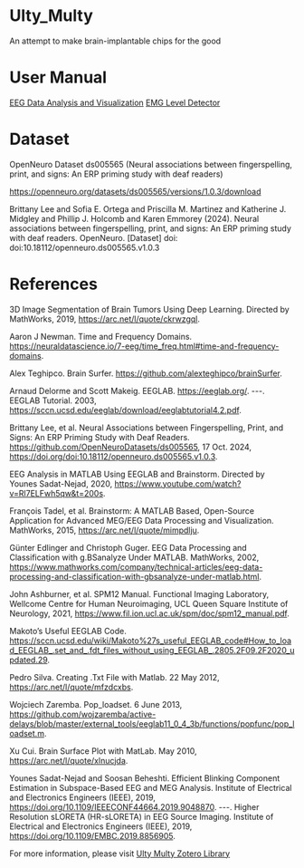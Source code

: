 # Ulty_Multy
An attempt to make brain-implantable chips for the good

# User Manual 

[EEG Data Analysis and Visualization](https://hackmd.io/kw_HkAGXTfCmJGPd_e9kiw)
[EMG Level Detector](https://hackmd.io/@Mixuan/rJRPRPlAJg)

# Dataset

OpenNeuro Dataset ds005565 (Neural associations between fingerspelling, print, and signs: An ERP priming study with deaf readers)
 
https://openneuro.org/datasets/ds005565/versions/1.0.3/download

Brittany Lee and Sofia E. Ortega and Priscilla M. Martinez and Katherine J. Midgley and Phillip J. Holcomb and Karen Emmorey (2024). Neural associations between fingerspelling, print, and signs: An ERP priming study with deaf readers. OpenNeuro. [Dataset] doi: doi:10.18112/openneuro.ds005565.v1.0.3 


# References 

3D Image Segmentation of Brain Tumors Using Deep Learning. Directed by MathWorks, 2019, https://arc.net/l/quote/ckrwzgql.

Aaron J Newman. Time and Frequency Domains. https://neuraldatascience.io/7-eeg/time_freq.html#time-and-frequency-domains.

Alex Teghipco. Brain Surfer. https://github.com/alexteghipco/brainSurfer.

Arnaud Delorme and Scott Makeig. EEGLAB. https://eeglab.org/.
---. EEGLAB Tutorial. 2003, https://sccn.ucsd.edu/eeglab/download/eeglabtutorial4.2.pdf.

Brittany Lee, et al. Neural Associations between Fingerspelling, Print, and Signs: An ERP Priming Study with Deaf Readers. https://github.com/OpenNeuroDatasets/ds005565, 17 Oct. 2024, https://doi.org/doi:10.18112/openneuro.ds005565.v1.0.3.

EEG Analysis in MATLAB Using EEGLAB and Brainstorm. Directed by Younes Sadat-Nejad, 2020, https://www.youtube.com/watch?v=Rl7ELFwh5qw&t=200s.

François Tadel, et al. Brainstorm: A MATLAB Based, Open-Source Application for Advanced MEG/EEG Data Processing and Visualization. MathWorks, 2015, https://arc.net/l/quote/mimpdlju.

Günter Edlinger and Christoph Guger. EEG Data Processing and Classification with g.BSanalyze Under MATLAB. MathWorks, 2002, https://www.mathworks.com/company/technical-articles/eeg-data-processing-and-classification-with-gbsanalyze-under-matlab.html.

John Ashburner, et al. SPM12 Manual. Functional Imaging Laboratory, Wellcome Centre for Human Neuroimaging, UCL Queen Square Institute of Neurology, 2021, https://www.fil.ion.ucl.ac.uk/spm/doc/spm12_manual.pdf.

Makoto’s Useful EEGLAB Code. https://sccn.ucsd.edu/wiki/Makoto%27s_useful_EEGLAB_code#How_to_load_EEGLAB_.set_and_.fdt_files_without_using_EEGLAB_.2805.2F09.2F2020_updated.29.

Pedro Silva. Creating .Txt File with Matlab. 22 May 2012, https://arc.net/l/quote/mfzdcxbs.

Wojciech Zaremba. Pop_loadset. 6 June 2013, https://github.com/wojzaremba/active-delays/blob/master/external_tools/eeglab11_0_4_3b/functions/popfunc/pop_loadset.m.

Xu Cui. Brain Surface Plot with MatLab. May 2010, https://arc.net/l/quote/xlnucjda.

Younes Sadat-Nejad and Soosan Beheshti. Efficient Blinking Component Estimation in Subspace-Based EEG and MEG Analysis. Institute of Electrical and Electronics Engineers (IEEE), 2019, https://doi.org/10.1109/IEEECONF44664.2019.9048870.
---. Higher Resolution sLORETA (HR-sLORETA) in EEG Source Imaging. Institute of Electrical and Electronics Engineers (IEEE), 2019, https://doi.org/10.1109/EMBC.2019.8856905.


For more information, please visit [Ulty Multy Zotero Library](https://www.zotero.org/groups/5912754/ulty_multy/library)

